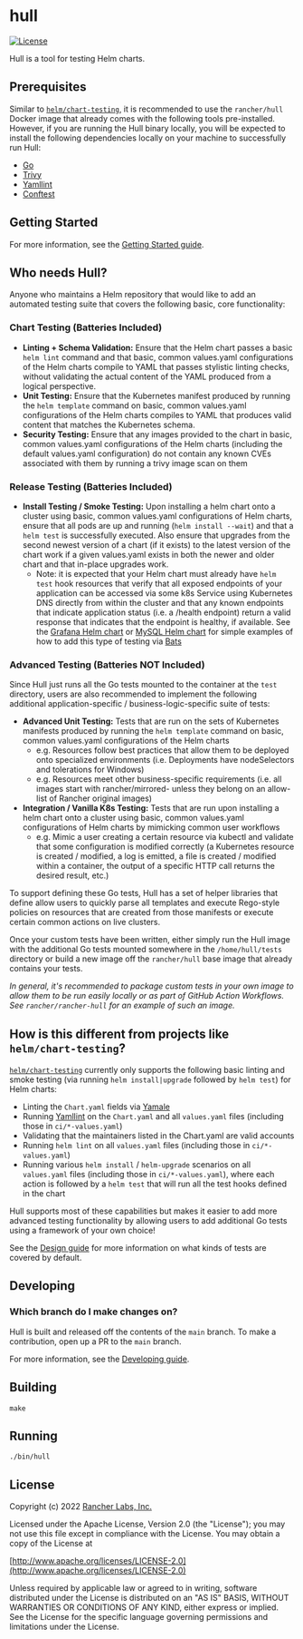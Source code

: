 hull
========

[![License](https://img.shields.io/badge/License-Apache%202.0-blue.svg)](https://opensource.org/licenses/Apache-2.0)

Hull is a tool for testing Helm charts.

## Prerequisites

Similar to [`helm/chart-testing`](https://github.com/helm/chart-testing), it is recommended to use the `rancher/hull` Docker image that already comes with the following tools pre-installed. However, if you are running the Hull binary locally, you will be expected to install the following dependencies locally on your machine to successfully run Hull:
* [Go](https://go.dev)
* [Trivy](https://github.com/aquasecurity/trivy)
* [Yamllint](https://github.com/adrienverge/yamllint)
* [Conftest](https://www.conftest.dev/)

## Getting Started

For more information, see the [Getting Started guide](docs/gettingstarted.md).

## Who needs Hull?

Anyone who maintains a Helm repository that would like to add an automated testing suite that covers the following basic, core functionality:

### Chart Testing (Batteries Included)

- **Linting + Schema Validation:** Ensure that the Helm chart passes a basic `helm lint` command and that basic, common values.yaml configurations of the Helm charts compile to YAML that passes stylistic linting checks, without validating the actual content of the YAML produced from a logical perspective.
- **Unit Testing:** Ensure that the Kubernetes manifest produced by running the `helm template` command on basic, common values.yaml configurations of the Helm charts compiles to YAML that produces valid content that matches the Kubernetes schema.
- **Security Testing:** Ensure that any images provided to the chart in basic, common values.yaml configurations of the Helm charts (including the default values.yaml configuration) do not contain any known CVEs associated with them by running a trivy image scan on them

### Release Testing (Batteries Included)

- **Install Testing / Smoke Testing:** Upon installing a helm chart onto a cluster using basic, common values.yaml configurations of Helm charts, ensure that all pods are up and running (`helm install --wait`) and that a `helm test` is successfully executed. Also ensure that upgrades from the second newest version of a chart (if it exists) to the latest version of the chart work if a given values.yaml exists in both the newer and older chart and that in-place upgrades work.
  - Note: it is expected that your Helm chart must already have `helm test` hook resources that verify that all exposed endpoints of your application can be accessed via some k8s Service using Kubernetes DNS directly from within the cluster and that any known endpoints that indicate application status (i.e. a /health endpoint) return a valid response that indicates that the endpoint is healthy, if available. See the [Grafana Helm chart](https://github.com/grafana/helm-charts/tree/main/charts/grafana/templates/tests) or [MySQL Helm chart](https://github.com/helm/charts/tree/master/stable/mysql/templates/tests) for simple examples of how to add this type of testing via [Bats](https://github.com/bats-core/bats-core)

### Advanced Testing (Batteries NOT Included)

Since Hull just runs all the Go tests mounted to the container at the `test` directory, users are also recommended to implement the following additional application-specific / business-logic-specific suite of tests:

- **Advanced Unit Testing:** Tests that are run on the sets of Kubernetes manifests produced by running the `helm template` command on basic, common values.yaml configurations of the Helm charts
  - e.g. Resources follow best practices that allow them to be deployed onto specialized environments (i.e. Deployments have nodeSelectors and tolerations for Windows)
  - e.g. Resources meet other business-specific requirements (i.e. all images start with rancher/mirrored- unless they belong on an allow-list of Rancher original images)
- **Integration / Vanilla K8s Testing:** Tests that are run upon installing a helm chart onto a cluster using basic, common values.yaml configurations of Helm charts by mimicking common user workflows
  - e.g. Mimic a user creating a certain resource via kubectl and validate that some configuration is modified correctly (a Kubernetes resource is created / modified, a log is emitted, a file is created / modified within a container, the output of a specific HTTP call returns the desired result, etc.)

To support defining these Go tests, Hull has a set of helper libraries that define allow users to quickly parse all templates and execute Rego-style policies on resources that are created from those manifests or execute certain common actions on live clusters.

Once your custom tests have been written, either simply run the Hull image with the additional Go tests mounted somewhere in the `/home/hull/tests` directory or build a new image off the `rancher/hull` base image that already contains your tests. 

*In general, it's recommended to package custom tests in your own image to allow them to be run easily locally or as part of GitHub Action Workflows. See `rancher/rancher-hull` for an example of such an image.*

## How is this different from projects like `helm/chart-testing`?

[`helm/chart-testing`](https://github.com/helm/chart-testing) currently only supports the following basic linting and smoke testing (via running `helm install|upgrade` followed by `helm test`) for Helm charts:
- Linting the `Chart.yaml` fields via [Yamale](https://github.com/23andMe/Yamale)
- Running [Yamllint](https://github.com/adrienverge/yamllint) on the `Chart.yaml` and all `values.yaml` files (including those in `ci/*-values.yaml`)
- Validating that the maintainers listed in the Chart.yaml are valid accounts
- Running `helm lint` on all `values.yaml` files (including those in `ci/*-values.yaml`)
- Running various `helm install` / `helm-upgrade` scenarios on all `values.yaml` files (including those in `ci/*-values.yaml`), where each action is followed by a `helm test` that will run all the test hooks defined in the chart

Hull supports most of these capabilities but makes it easier to add more advanced testing functionality by allowing users to add additional Go tests using a framework of your own choice!

See the [Design guide](docs/design.md) for more information on what kinds of tests are covered by default.

## Developing

### Which branch do I make changes on?

Hull is built and released off the contents of the `main` branch. To make a contribution, open up a PR to the `main` branch.

For more information, see the [Developing guide](docs/developing.md).

## Building

`make`


## Running

`./bin/hull`

## License
Copyright (c) 2022 [Rancher Labs, Inc.](http://rancher.com)

Licensed under the Apache License, Version 2.0 (the "License");
you may not use this file except in compliance with the License.
You may obtain a copy of the License at

[http://www.apache.org/licenses/LICENSE-2.0](http://www.apache.org/licenses/LICENSE-2.0)

Unless required by applicable law or agreed to in writing, software
distributed under the License is distributed on an "AS IS" BASIS,
WITHOUT WARRANTIES OR CONDITIONS OF ANY KIND, either express or implied.
See the License for the specific language governing permissions and
limitations under the License.
